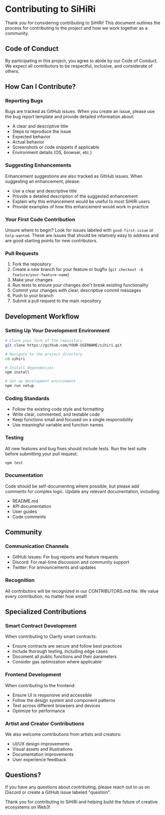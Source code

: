# Contributing to SiHiRi

Thank you for considering contributing to SiHiRi! This document outlines the process for contributing to the project and how we work together as a community.

## Code of Conduct

By participating in this project, you agree to abide by our Code of Conduct. We expect all contributors to be respectful, inclusive, and considerate of others.

## How Can I Contribute?

### Reporting Bugs

Bugs are tracked as GitHub issues. When you create an issue, please use the bug report template and provide detailed information about:

- A clear and descriptive title
- Steps to reproduce the issue
- Expected behavior
- Actual behavior
- Screenshots or code snippets if applicable
- Environment details (OS, browser, etc.)

### Suggesting Enhancements

Enhancement suggestions are also tracked as GitHub issues. When suggesting an enhancement, please:

- Use a clear and descriptive title
- Provide a detailed description of the suggested enhancement
- Explain why this enhancement would be useful to most SiHiRi users
- Provide examples of how this enhancement would work in practice

### Your First Code Contribution

Unsure where to begin? Look for issues labeled with `good-first-issue` or `help-wanted`. These are issues that should be relatively easy to address and are good starting points for new contributors.

### Pull Requests

1. Fork the repository
2. Create a new branch for your feature or bugfix (`git checkout -b feature/your-feature-name`)
3. Make your changes
4. Run tests to ensure your changes don't break existing functionality
5. Commit your changes with clear, descriptive commit messages
6. Push to your branch
7. Submit a pull request to the main repository

## Development Workflow

### Setting Up Your Development Environment

```bash
# Clone your fork of the repository
git clone https://github.com/YOUR-USERNAME/sihiri.git

# Navigate to the project directory
cd sihiri

# Install dependencies
npm install

# Set up development environment
npm run setup
```

### Coding Standards

- Follow the existing code style and formatting
- Write clear, commented, and testable code
- Keep functions small and focused on a single responsibility
- Use meaningful variable and function names

### Testing

All new features and bug fixes should include tests. Run the test suite before submitting your pull request:

```bash
npm test
```

### Documentation

Code should be self-documenting where possible, but please add comments for complex logic. Update any relevant documentation, including:

- README.md
- API documentation
- User guides
- Code comments

## Community

### Communication Channels

- GitHub Issues: For bug reports and feature requests
- Discord: For real-time discussion and community support
- Twitter: For announcements and updates

### Recognition

All contributors will be recognized in our CONTRIBUTORS.md file. We value every contribution, no matter how small!

## Specialized Contributions

### Smart Contract Development

When contributing to Clarity smart contracts:

- Ensure contracts are secure and follow best practices
- Include thorough testing, including edge cases
- Document all public functions and their parameters
- Consider gas optimization where applicable

### Frontend Development

When contributing to the frontend:

- Ensure UI is responsive and accessible
- Follow the design system and component patterns
- Test across different browsers and devices
- Optimize for performance

### Artist and Creator Contributions

We also welcome contributions from artists and creators:

- UI/UX design improvements
- Visual assets and illustrations
- Documentation improvements
- User experience feedback

## Questions?

If you have any questions about contributing, please reach out to us on Discord or create a GitHub issue labeled "question".

Thank you for contributing to SiHiRi and helping build the future of creative ecosystems on Web3!